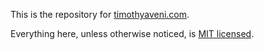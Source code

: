This is the repository for [timothyaveni.com](http://timothyaveni.com/).

Everything here, unless otherwise noticed, is [MIT licensed](https://github.com/SyntaxBlitz/syntaxblitz.github.io/blob/master/LICENSE).
